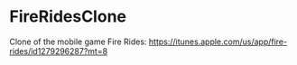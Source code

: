 # FireRidesClone
Clone of the mobile game Fire Rides: https://itunes.apple.com/us/app/fire-rides/id1279296287?mt=8
